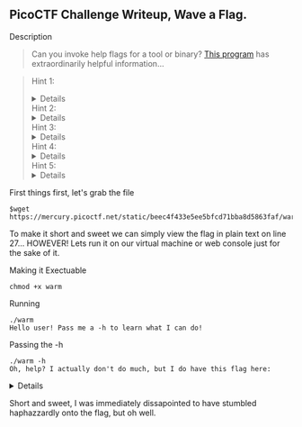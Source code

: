 PicoCTF Challenge Writeup, Wave a Flag.
----------------------------------------

Description
>Can you invoke help flags for a tool or binary? [This program](https://mercury.picoctf.net/static/beec4f433e5ee5bfcd71bba8d5863faf/warm) has extraordinarily helpful information...

>Hint 1:<details>This program will only work in the webshell or another Linux computer.</details>
>Hint 2:<details>To get the file accessible in your shell, enter the following in the Terminal prompt: $ wget https://mercury.picoctf.net/static/beec4f433e5ee5bfcd71bba8d5863faf/warm</details>
>Hint 3:<details>Run this program by entering the following in the Terminal prompt: $ ./warm, but you'll first have to make it executable with $ chmod +x warm</details>
>Hint 4:<details>-h and --help are the most common arguments to give to programs to get more information from them!</details>
>Hint 5:<details>Not every program implements help features like -h and --help.</details>

First things first, let's grab the file
```` Terminal
$wget https://mercury.picoctf.net/static/beec4f433e5ee5bfcd71bba8d5863faf/warm
````
To make it short and sweet we can simply view the flag in plain text on line 27... HOWEVER! Lets run it on our virtual machine or web console just for the sake of it.

Making it Exectuable
```` Terminal
chmod +x warm
````
Running
```` Terminal
./warm
Hello user! Pass me a -h to learn what I can do!
````
Passing the -h
```` Terminal
./warm -h
Oh, help? I actually don't do much, but I do have this flag here:
````
<details>picoCTF{b1scu1ts_4nd_gr4vy_XXXXXXXX} where the X's should be a unique number based on the challenge</details>

Short and sweet, I was immediately dissapointed to have stumbled haphazzardly onto the flag, but oh well.
